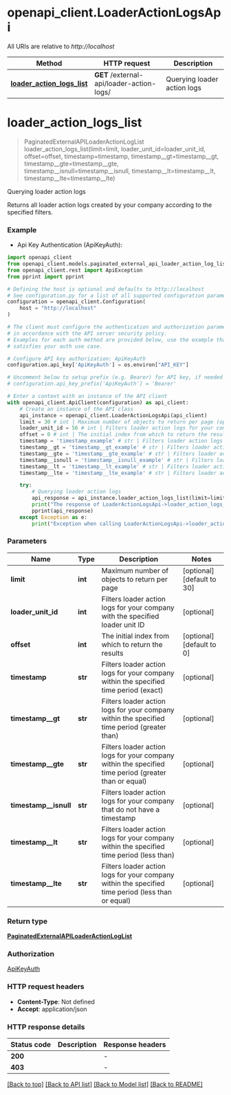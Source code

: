 # openapi_client.LoaderActionLogsApi

All URIs are relative to *http://localhost*

Method | HTTP request | Description
------------- | ------------- | -------------
[**loader_action_logs_list**](LoaderActionLogsApi.md#loader_action_logs_list) | **GET** /external-api/loader-action-logs/ | Querying loader action logs


# **loader_action_logs_list**
> PaginatedExternalAPILoaderActionLogList loader_action_logs_list(limit=limit, loader_unit_id=loader_unit_id, offset=offset, timestamp=timestamp, timestamp__gt=timestamp__gt, timestamp__gte=timestamp__gte, timestamp__isnull=timestamp__isnull, timestamp__lt=timestamp__lt, timestamp__lte=timestamp__lte)

Querying loader action logs

Returns all loader action logs created by your company according to the specified filters.

### Example

* Api Key Authentication (ApiKeyAuth):

```python
import openapi_client
from openapi_client.models.paginated_external_api_loader_action_log_list import PaginatedExternalAPILoaderActionLogList
from openapi_client.rest import ApiException
from pprint import pprint

# Defining the host is optional and defaults to http://localhost
# See configuration.py for a list of all supported configuration parameters.
configuration = openapi_client.Configuration(
    host = "http://localhost"
)

# The client must configure the authentication and authorization parameters
# in accordance with the API server security policy.
# Examples for each auth method are provided below, use the example that
# satisfies your auth use case.

# Configure API key authorization: ApiKeyAuth
configuration.api_key['ApiKeyAuth'] = os.environ["API_KEY"]

# Uncomment below to setup prefix (e.g. Bearer) for API key, if needed
# configuration.api_key_prefix['ApiKeyAuth'] = 'Bearer'

# Enter a context with an instance of the API client
with openapi_client.ApiClient(configuration) as api_client:
    # Create an instance of the API class
    api_instance = openapi_client.LoaderActionLogsApi(api_client)
    limit = 30 # int | Maximum number of objects to return per page (optional) (default to 30)
    loader_unit_id = 56 # int | Filters loader action logs for your company with the specified loader unit ID (optional)
    offset = 0 # int | The initial index from which to return the results (optional) (default to 0)
    timestamp = 'timestamp_example' # str | Filters loader action logs for your company within the specified time period (exact) (optional)
    timestamp__gt = 'timestamp__gt_example' # str | Filters loader action logs for your company within the specified time period (greater than) (optional)
    timestamp__gte = 'timestamp__gte_example' # str | Filters loader action logs for your company within the specified time period (greater than or equal) (optional)
    timestamp__isnull = 'timestamp__isnull_example' # str | Filters loader action logs for your company that do not have a timestamp (optional)
    timestamp__lt = 'timestamp__lt_example' # str | Filters loader action logs for your company within the specified time period (less than) (optional)
    timestamp__lte = 'timestamp__lte_example' # str | Filters loader action logs for your company within the specified time period (less than or equal) (optional)

    try:
        # Querying loader action logs
        api_response = api_instance.loader_action_logs_list(limit=limit, loader_unit_id=loader_unit_id, offset=offset, timestamp=timestamp, timestamp__gt=timestamp__gt, timestamp__gte=timestamp__gte, timestamp__isnull=timestamp__isnull, timestamp__lt=timestamp__lt, timestamp__lte=timestamp__lte)
        print("The response of LoaderActionLogsApi->loader_action_logs_list:\n")
        pprint(api_response)
    except Exception as e:
        print("Exception when calling LoaderActionLogsApi->loader_action_logs_list: %s\n" % e)
```



### Parameters


Name | Type | Description  | Notes
------------- | ------------- | ------------- | -------------
 **limit** | **int**| Maximum number of objects to return per page | [optional] [default to 30]
 **loader_unit_id** | **int**| Filters loader action logs for your company with the specified loader unit ID | [optional] 
 **offset** | **int**| The initial index from which to return the results | [optional] [default to 0]
 **timestamp** | **str**| Filters loader action logs for your company within the specified time period (exact) | [optional] 
 **timestamp__gt** | **str**| Filters loader action logs for your company within the specified time period (greater than) | [optional] 
 **timestamp__gte** | **str**| Filters loader action logs for your company within the specified time period (greater than or equal) | [optional] 
 **timestamp__isnull** | **str**| Filters loader action logs for your company that do not have a timestamp | [optional] 
 **timestamp__lt** | **str**| Filters loader action logs for your company within the specified time period (less than) | [optional] 
 **timestamp__lte** | **str**| Filters loader action logs for your company within the specified time period (less than or equal) | [optional] 

### Return type

[**PaginatedExternalAPILoaderActionLogList**](PaginatedExternalAPILoaderActionLogList.md)

### Authorization

[ApiKeyAuth](../README.md#ApiKeyAuth)

### HTTP request headers

 - **Content-Type**: Not defined
 - **Accept**: application/json

### HTTP response details

| Status code | Description | Response headers |
|-------------|-------------|------------------|
**200** |  |  -  |
**403** |  |  -  |

[[Back to top]](#) [[Back to API list]](../README.md#documentation-for-api-endpoints) [[Back to Model list]](../README.md#documentation-for-models) [[Back to README]](../README.md)

